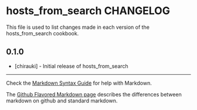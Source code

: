 hosts_from_search CHANGELOG
===========================

This file is used to list changes made in each version of the hosts_from_search cookbook.

0.1.0
-----
- [chirauki] - Initial release of hosts_from_search

- - -
Check the [Markdown Syntax Guide](http://daringfireball.net/projects/markdown/syntax) for help with Markdown.

The [Github Flavored Markdown page](http://github.github.com/github-flavored-markdown/) describes the differences between markdown on github and standard markdown.
